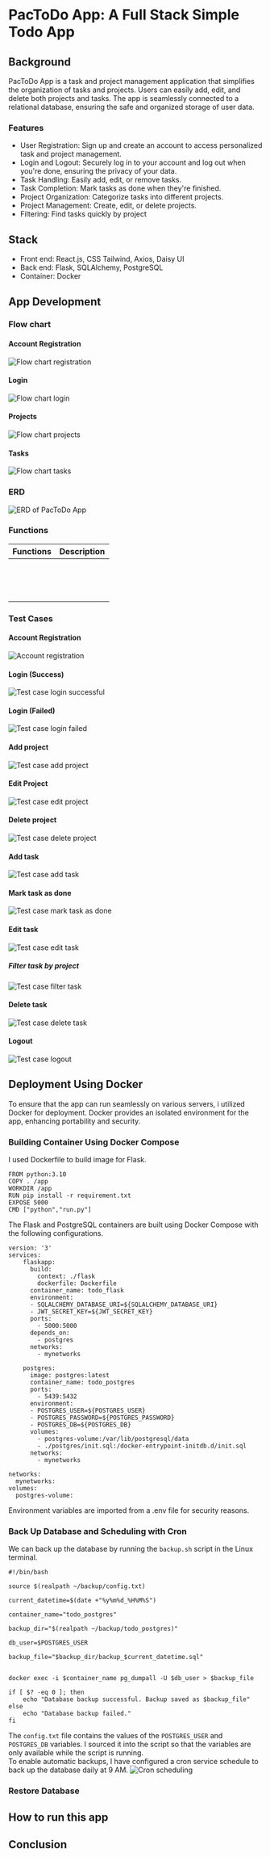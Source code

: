# PacToDo App: A Full Stack Simple Todo App
## Background
PacToDo App is a task and project management application that simplifies the organization of tasks and projects. Users can easily add, edit, and delete both projects and tasks. The app is seamlessly connected to a relational database, ensuring the safe and organized storage of user data.
### Features
- User Registration: Sign up and create an account to access personalized task and project management.  
- Login and Logout: Securely log in to your account and log out when you're done, ensuring the privacy of your data.  
- Task Handling: Easily add, edit, or remove tasks.
- Task Completion: Mark tasks as done when they're finished.
- Project Organization: Categorize tasks into different projects.
- Project Management: Create, edit, or delete projects.
- Filtering: Find tasks quickly by project

## Stack
- Front end: React.js, CSS Tailwind, Axios, Daisy UI  
- Back end: Flask, SQLAlchemy, PostgreSQL
- Container: Docker

## App Development
### Flow chart
#### Account Registration
![Flow chart registration](./readmeimg/PacTodo_Register.png "Flow chart registration")
#### Login
![Flow chart login](./readmeimg/PacTodo_Login "Flow chart login")
#### Projects
![Flow chart projects](./readmeimg/PacTodo_Projects.png "Flow chart projects")
#### Tasks
![Flow chart tasks](./readmeimg/PacTodo_Tasks.png "Flow chart tasks")

### ERD
![ERD of PacToDo App](./readmeimg/TodoERD.png "ERD of PacToDo App")
### Functions
|Functions   |Description   |
|---|---|
|   |   |
|   |   |
|   |   |
|   |   |
|   |   |
|   |   |
|   |   |
|   |   |
|   |   |
|   |   |
|   |   |
|   |   |
|   |   |
|   |   |
### Test Cases
#### Account Registration
![Account registration](./readmeimg/testcase_register.gif "Account registration")
#### Login (Success)
![Test case login successful](./readmeimg/testcase_login_success.gif "Test case login successful")
#### Login (Failed)
![Test case login failed](./readmeimg/testcase_login_fail.gif "Test case login failed")
#### Add project
![Test case add project](./readmeimg/testcase_add_project.gif "Test case add project")
#### Edit Project
![Test case edit project](./readmeimg/testcase_edit_project.gif "Test case edit project")
#### Delete project
![Test case delete project](./readmeimg/testcase_delete_project.gif "Test case delete project")
#### Add task
![Test case add task](./readmeimg/testcase_add_task.gif "Test case add task")
#### Mark task as done
![Test case mark task as done](./readmeimg/testcase_mark_as_done_task.gif "Test case mark task as done")
#### Edit task
![Test case edit task](./readmeimg/testcase_edit_task.gif "Test case edit task")
##### Filter task by project
![Test case filter task](./readmeimg/testcase_filter_task.gif "Test case filter task")
#### Delete task
![Test case delete task](./readmeimg/testcase_delete_task.gif "Test case delete task")
#### Logout
![Test case logout](./readmeimg/testcase_logout.gif "Test case logout")

## Deployment Using Docker
To ensure that the app can run seamlessly on various servers, i utilized Docker for deployment. Docker provides an isolated environment for the app, enhancing portability and security.  
### Building Container Using Docker Compose
I used Dockerfile to build image for Flask.
```
FROM python:3.10
COPY . /app
WORKDIR /app
RUN pip install -r requirement.txt
EXPOSE 5000
CMD ["python","run.py"]
```
The Flask and PostgreSQL containers are built using Docker Compose with the following configurations.
```
version: '3'
services:
    flaskapp:
      build:
        context: ./flask
        dockerfile: Dockerfile
      container_name: todo_flask
      environment:
      - SQLALCHEMY_DATABASE_URI=${SQLALCHEMY_DATABASE_URI}
      - JWT_SECRET_KEY=${JWT_SECRET_KEY}
      ports:
        - 5000:5000
      depends_on: 
        - postgres
      networks:
        - mynetworks
    
    postgres:
      image: postgres:latest
      container_name: todo_postgres
      ports:
        - 5439:5432
      environment:
      - POSTGRES_USER=${POSTGRES_USER}
      - POSTGRES_PASSWORD=${POSTGRES_PASSWORD}
      - POSTGRES_DB=${POSTGRES_DB}
      volumes:
        - postgres-volume:/var/lib/postgresql/data
        - ./postgres/init.sql:/docker-entrypoint-initdb.d/init.sql
      networks: 
        - mynetworks

networks:
  mynetworks:
volumes:
  postgres-volume:

```
Environment variables are imported from a .env file for security reasons.
### Back Up Database and Scheduling with Cron
We can back up the database by running the `backup.sh` script in the Linux terminal.
```
#!/bin/bash

source $(realpath ~/backup/config.txt)

current_datetime=$(date +"%y%m%d_%H%M%S")

container_name="todo_postgres"

backup_dir="$(realpath ~/backup/todo_postgres)"

db_user=$POSTGRES_USER

backup_file="$backup_dir/backup_$current_datetime.sql"


docker exec -i $container_name pg_dumpall -U $db_user > $backup_file

if [ $? -eq 0 ]; then
    echo "Database backup successful. Backup saved as $backup_file"
else
    echo "Database backup failed."
fi
```
The `config.txt` file contains the values of the `POSTGRES_USER` and `POSTGRES_DB` variables. I sourced it into the script so that the variables are only available while the script is running.  
To enable automatic backups, I have configured a cron service schedule to back up the database daily at 9 AM.
![Cron scheduling](./readmeimg/crontab.jpg "Cron scheduling")
### Restore Database
## How to run this app
## Conclusion
